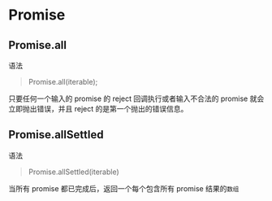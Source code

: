 # Promise

## Promise.all

语法

> Promise.all(iterable);

只要任何一个输入的 promise 的 reject 回调执行或者输入不合法的 promise 就会立即抛出错误，并且 reject 的是第一个抛出的错误信息。

## Promise.allSettled

语法

> Promise.allSettled(iterable)

当所有 promise 都已完成后，返回一个每个包含所有 promise 结果的`数组`
